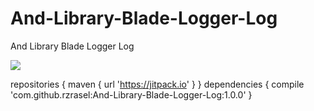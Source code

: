 # And-Library-Blade-Logger-Log
And Library Blade Logger Log

[![](https://jitpack.io/v/rzrasel/And-Library-Blade-Logger-Log.svg)](https://jitpack.io/#rzrasel/And-Library-Blade-Logger-Log)

repositories {
    maven { url 'https://jitpack.io' }
}
dependencies {
    compile 'com.github.rzrasel:And-Library-Blade-Logger-Log:1.0.0'
}